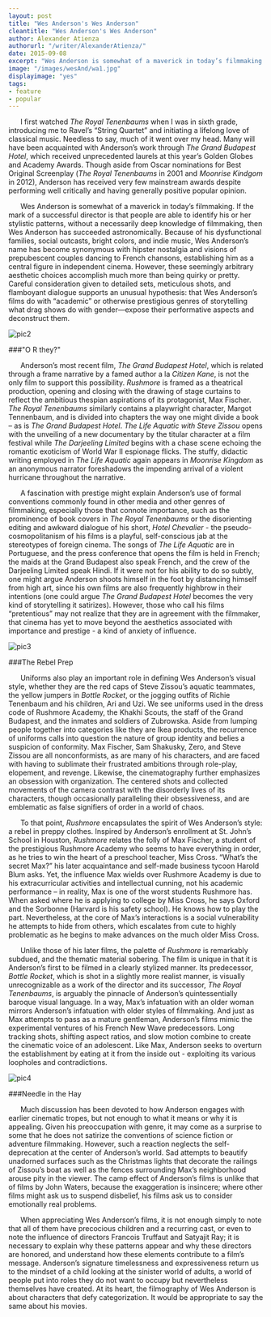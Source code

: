 ```yaml
---
layout: post
title: "Wes Anderson's Wes Anderson"
cleantitle: "Wes Anderson's Wes Anderson"
author: Alexander Atienza
authorurl: "/writer/AlexanderAtienza/"
date: 2015-09-08
excerpt: "Wes Anderson is somewhat of a maverick in today’s filmmaking. If the mark of a successful director is that people are able to identify his or her stylistic patterns, without a necessarily deep knowledge of filmmaking, then Wes Anderson has succeeded astronomically."
image: "/images/wesAnd/wa1.jpg"
displayimage: "yes"
tags: 
- feature
- popular
---
```

	
&nbsp;&nbsp;&nbsp;&nbsp;&nbsp;&nbsp;I first watched *The Royal Tenenbaums* when I was in sixth grade, introducing me to Ravel’s “String Quartet” and initiating a lifelong love of classical music. Needless to say, much of it went over my head. Many will have been acquainted with Anderson’s work through *The Grand Budapest Hotel*, which received unprecedented laurels at this year’s Golden Globes and Academy Awards. Though aside from Oscar nominations for Best Original Screenplay (*The Royal Tenenbaums* in 2001 and *Moonrise Kindgom* in 2012), Anderson has received very few mainstream awards despite performing well critically and having generally positive popular opinion.

&nbsp;&nbsp;&nbsp;&nbsp;&nbsp;&nbsp;Wes Anderson is somewhat of a maverick in today’s filmmaking. If the mark of a successful director is that people are able to identify his or her stylistic patterns, without a necessarily deep knowledge of filmmaking, then Wes Anderson has succeeded astronomically. Because of his dysfunctional families, social outcasts, bright colors, and indie music, Wes Anderson’s name has become synonymous with hipster nostalgia and visions of prepubescent couples dancing to French chansons, establishing him as a central figure in independent cinema. However, these seemingly arbitrary aesthetic choices accomplish much more than being quirky or pretty. Careful consideration given to detailed sets, meticulous shots, and flamboyant dialogue supports an unusual hypothesis: that Wes Anderson’s films do with “academic” or otherwise prestigious genres of storytelling what drag shows do with gender—expose their performative aspects and deconstruct them.

![pic2](/images/wesAnd/wa2.png)

###"O R they?"

&nbsp;&nbsp;&nbsp;&nbsp;&nbsp;&nbsp;Anderson’s most recent film, *The Grand Budapest Hotel*, which is related through a frame narrative by a famed author a la *Citizen Kane*, is not the only film to support this possibility. *Rushmore* is framed as a theatrical production, opening and closing with the drawing of stage curtains to reflect the ambitious thespian aspirations of its protagonist, Max Fischer. *The Royal Tenenbaums* similarly contains a playwright character, Margot Tennenbaum, and is divided into chapters the way one might divide a book – as is *The Grand Budapest Hotel*. *The Life Aquatic with Steve Zissou* opens with the unveiling of a new documentary by the titular character at a film festival while *The Darjeeling Limited* begins with a chase scene echoing the romantic exoticism of World War II espionage flicks. The stuffy, didactic writing employed in *The Life Aquatic* again appears in *Moonrise Kingdom* as an anonymous narrator foreshadows the impending arrival of a violent hurricane throughout the narrative.

&nbsp;&nbsp;&nbsp;&nbsp;&nbsp;&nbsp;A fascination with prestige might explain Anderson’s use of formal conventions commonly found in other media and other genres of filmmaking, especially those that connote importance, such as the prominence of book covers in *The Royal Tenenbaums* or the disorienting editing and awkward dialogue of his short, *Hotel Chevalier* - the pseudo-cosmopolitanism of his films is a playful, self-conscious jab at the stereotypes of foreign cinema. The songs of *The Life Aquatic* are in Portuguese, and the press conference that opens the film is held in French; the maids at the Grand Budapest also speak French, and the crew of the Darjeeling Limited speak Hindi. If it were not for his ability to do so subtly, one might argue Anderson shoots himself in the foot by distancing himself from high art, since his own films are also frequently highbrow in their intentions (one could argue *The Grand Budapest Hotel* becomes the very kind of storytelling it satirizes). However, those who call his films “pretentious” may not realize that they are in agreement with the filmmaker, that cinema has yet to move beyond the aesthetics associated with importance and prestige - a kind of anxiety of influence.

![pic3](/images/wesAnd/wa4.png)

###The Rebel Prep 

&nbsp;&nbsp;&nbsp;&nbsp;&nbsp;&nbsp;Uniforms also play an important role in defining Wes Anderson’s visual style, whether they are the red caps of Steve Zissou’s aquatic teammates, the yellow jumpers in *Bottle Rocket*, or the jogging outfits of Richie Tenenbaum and his children, Ari and Uzi. We see uniforms used in the dress code of Rushmore Academy, the Khakhi Scouts, the staff of the Grand Budapest, and the inmates and soldiers of Zubrowska. Aside from lumping people together into categories like they are Ikea products, the recurrence of uniforms calls into question the nature of group identity and belies a suspicion of conformity. Max Fischer, Sam Shakusky, Zero, and Steve Zissou are all nonconformists, as are many of his characters, and are faced with having to sublimate their frustrated ambitions through role-play, elopement, and revenge. Likewise, the cinematography further emphasizes an obsession with organization. The centered shots and collected movements of the camera contrast with the disorderly lives of its characters, though occasionally paralleling their obsessiveness, and are emblematic as false signifiers of order in a world of chaos.

&nbsp;&nbsp;&nbsp;&nbsp;&nbsp;&nbsp;To that point, *Rushmore* encapsulates the spirit of Wes Anderson’s style: a rebel in preppy clothes. Inspired by Anderson’s enrollment at St. John’s School in Houston, *Rushmore* relates the folly of Max Fischer, a student of the prestigious Rushmore Academy who seems to have everything in order, as he tries to win the heart of a preschool teacher, Miss Cross. “What’s the secret Max?” his later acquaintance and self-made business tycoon Harold Blum asks. Yet, the influence Max wields over Rushmore Academy is due to his extracurricular activities and intellectual cunning, not his academic performance – in reality, Max is one of the worst students Rushmore has. When asked where he is applying to college by Miss Cross, he says Oxford and the Sorbonne (Harvard is his safety school). He knows how to play the part. Nevertheless, at the core of Max’s interactions is a social vulnerability he attempts to hide from others, which escalates from cute to highly problematic as he begins to make advances on the much older Miss Cross.

&nbsp;&nbsp;&nbsp;&nbsp;&nbsp;&nbsp;Unlike those of his later films, the palette of *Rushmore* is remarkably subdued, and the thematic material sobering. The film is unique in that it is Anderson’s first to be filmed in a clearly stylized manner. Its predecessor, *Bottle Rocket*, which is shot in a slightly more realist manner, is visually unrecognizable as a work of the director and its successor, *The Royal Tenenbaums*, is arguably the pinnacle of Anderson’s quintessentially baroque visual language. In a way, Max’s infatuation with an older woman mirrors Anderson’s infatuation with older styles of filmmaking. And just as Max attempts to pass as a mature gentleman, Anderson’s films mimic the experimental ventures of his French New Wave predecessors. Long tracking shots, shifting aspect ratios, and slow motion combine to create the cinematic voice of an adolescent. Like Max, Anderson seeks to overturn the establishment by eating at it from the inside out - exploiting its various loopholes and contradictions.

![pic4](/images/wesAnd/wa3.jpg)

###Needle in the Hay

&nbsp;&nbsp;&nbsp;&nbsp;&nbsp;&nbsp;Much discussion has been devoted to how Anderson engages with earlier cinematic tropes, but not enough to what it means or why it is appealing. Given his preoccupation with genre, it may come as a surprise to some that he does not satirize the conventions of science fiction or adventure filmmaking. However, such a reaction neglects the self-deprecation at the center of Anderson’s world. Sad attempts to beautify unadorned surfaces such as the Christmas lights that decorate the railings of Zissou’s boat as well as the fences surrounding Max’s neighborhood arouse pity in the viewer. The camp effect of Anderson’s films is unlike that of films by John Waters, because the exaggeration is insincere; where other films might ask us to suspend disbelief, his films ask us to consider emotionally real problems.

&nbsp;&nbsp;&nbsp;&nbsp;&nbsp;&nbsp;When appreciating Wes Anderson’s films, it is not enough simply to note that all of them have precocious children and a recurring cast, or even to note the influence of directors Francois Truffaut and Satyajit Ray; it is necessary to explain why these patterns appear and why these directors are honored, and understand how these elements contribute to a film’s message. Anderson’s signature timelessness and expressiveness return us to the mindset of a child looking at the sinister world of adults, a world of people put into roles they do not want to occupy but nevertheless themselves have created. At its heart, the filmography of Wes Anderson is about characters that defy categorization. It would be appropriate to say the same about his movies.


